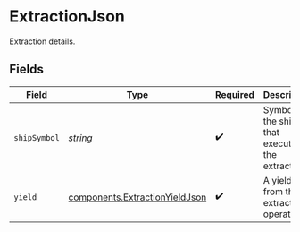 # ExtractionJson

Extraction details.


## Fields

| Field                                                                            | Type                                                                             | Required                                                                         | Description                                                                      |
| -------------------------------------------------------------------------------- | -------------------------------------------------------------------------------- | -------------------------------------------------------------------------------- | -------------------------------------------------------------------------------- |
| `shipSymbol`                                                                     | *string*                                                                         | :heavy_check_mark:                                                               | Symbol of the ship that executed the extraction.                                 |
| `yield`                                                                          | [components.ExtractionYieldJson](../../models/components/extractionyieldjson.md) | :heavy_check_mark:                                                               | A yield from the extraction operation.                                           |
